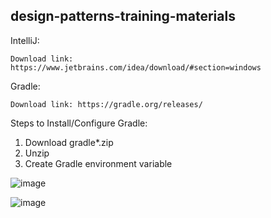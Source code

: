 ## design-patterns-training-materials

IntelliJ:
```
Download link: https://www.jetbrains.com/idea/download/#section=windows
```

Gradle:
```
Download link: https://gradle.org/releases/
```

Steps to Install/Configure Gradle:
1. Download gradle*.zip
2. Unzip
3. Create Gradle environment variable

![image](https://user-images.githubusercontent.com/33369327/166109203-ae5258bc-16b1-460b-bb9d-027bd22bf7c1.png)

![image](https://user-images.githubusercontent.com/33369327/166109217-64fcee32-b2a0-47a4-a61c-da7a7542a222.png)
